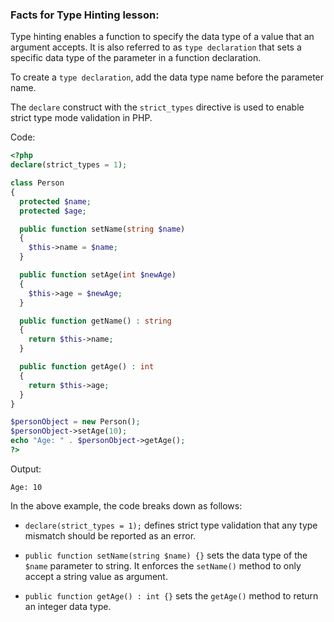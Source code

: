 ### Facts for Type Hinting lesson:

Type hinting enables a function to specify the data type of a value that an argument accepts. It is also referred to as `type declaration` that sets a specific data type of the parameter in a function declaration. 

To create a `type declaration`, add the data type name before the parameter name.

The `declare` construct with the `strict_types` directive is used to enable strict type mode validation in PHP.

Code:

```php
<?php
declare(strict_types = 1);

class Person 
{
  protected $name;
  protected $age;

  public function setName(string $name)
  {
    $this->name = $name;
  }

  public function setAge(int $newAge)
  {
    $this->age = $newAge;
  }   

  public function getName() : string
  {
    return $this->name;
  }

  public function getAge() : int
  {
    return $this->age;
  }
}

$personObject = new Person();
$personObject->setAge(10);
echo "Age: " . $personObject->getAge();
?>
```

Output:

```
Age: 10
```

In the above example, the code breaks down as follows:

 - `declare(strict_types = 1);` defines strict type validation that any type mismatch should be reported as an error.

 - `public function setName(string $name) {}` sets the data type of the `$name` parameter to string. It enforces the `setName()` method to only accept a string value as argument.

 - `public function getAge() : int {}` sets the `getAge()` method to return an integer data type.
